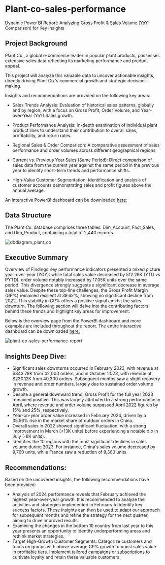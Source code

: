 # Plant-co-sales-performance
Dynamic Power BI Report: Analyzing Gross Profit &amp; Sales Volume (YoY Comparison) for Key Insights

## Project Background
Plant Co., a global e-commerce leader in popular plant products, possesses extensive sales data reflecting its marketing performance and product appeal. 

This project will analyze this valuable data to uncover actionable insights, directly driving Plant Co.'s commercial growth and strategic decision-making.

Insights and recommendations are provided on the following key areas:
- Sales Trends Analysis: Evaluation of historical sales patterns, globally and by region, with a focus on Gross Profit, Order Volume, and Year-over-Year (YoY) Sales growth.

- Product Performance Analysis: In-depth examination of individual plant product lines to understand their contribution to overall sales, profitability, and return rates.

- Regional Sales & Order Comparison: A comparative assessment of sales performance and order volumes across different geographical regions.

- Current vs. Previous Year Sales (Same Period): Direct comparison of sales data from the current year against the same period in the previous year to identify short-term trends and performance shifts.

- High-Value Customer Segmentation: Identification and analysis of customer accounts demonstrating sales and profit figures above the annual average.

An interactive PowerBI dashboard can be downloaded [here:](https://drive.google.com/file/d/1e_dReXU8xwjBwyMYL4ZVTKWQ7aMbFoOc/view?usp=sharing)

## Data Structure
The Plant Co. database comprises three tables: Dim_Account, Fact_Sales, and Dim_Product, containing a total of 2,440 records.

![dbdiagram_plant_co](https://github.com/user-attachments/assets/187fd67b-bfb0-4dd2-a9cc-0ca3dbbd4faf)

## Executive Summary
Overview of Findings
Key performance indicators presented a mixed picture year-over-year (YOY): while total sales value decreased by 512.26K (YTD vs PYTD), order volume notably increased by 17.05K units over the same period. This divergence strongly suggests a significant decrease in average sales value. Despite these top-line challenges, the Gross Profit Margin (GP%) remained resilient at 39.62%, showing no significant decline from 2022. This stability in GP% offers a positive signal amidst the sales downturn. The following section will delve into the contributing factors behind these trends and highlight key areas for improvement.

Below is the overview page from the PowerBI dashboard and more examples are included throughout the report. The entire interactive dashboard can be downloaded [here:](https://drive.google.com/file/d/1e_dReXU8xwjBwyMYL4ZVTKWQ7aMbFoOc/view?usp=sharing)

![plant-co-sales-performance-report](https://github.com/user-attachments/assets/659746c8-d95e-4d16-a08c-9d583fd1eb35)

## Insights Deep Dive:
- Significant sales downturns occurred in February 2023, with revenue at $343.79K from 42,000 orders, and in October 2023, with revenue at $230.12K from 40,300 orders. Subsequent months saw a slight recovery in revenue and order numbers, largely due to sustained order volume growth.
- Despite a general downward trend, Gross Profit for the full year 2023 remained positive. This was largely attributed to a strong performance in April, where revenue and order volume surpassed April 2022 figures by 15% and 25%, respectively.
- Year-on-year order value increased in February 2024, driven by a 35.56% rise in the market share of outdoor orders in China.
- Overall sales in 2022 showed significant fluctuation, with a strong improvement in March (+13K units) before experiencing a notable dip in July (-8K units).
- Identifies the 10 regions with the most significant declines in sales volume during 2023. For instance, China's sales volume decreased by 9,760 units, while France saw a reduction of 9,360 units.

## Recommendations:
Based on the uncovered insights, the following recommendations have been provided:
- Analysis of 2024 performance reveals that February achieved the highest year-over-year growth. It is recommended to analyze the activities and strategies implemented in February to identify key success factors. These insights can then be used to adapt our approach for subsequent months and refine the strategy for the next quarter, aiming to drive improved results.
- Examining the changes in the bottom 10 country from last year to this year presents an opportunity to identify underperforming areas and rethink market strategies.
- Target High-Growth Customer Segments: Categorize customers and focus on groups with above-average GP% growth to boost sales value in profitable tiers. Implement tailored campaigns or subscriptions to cultivate loyalty and retain these valuable customers.











